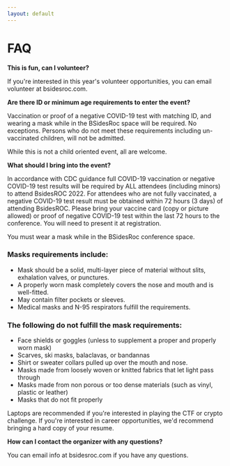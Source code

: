```yaml
---
layout: default
---
```

# FAQ

**This is fun, can I volunteer?**

If you're interested in this year's volunteer opportunities, you can email volunteer at bsidesroc.com.

**Are there ID or minimum age requirements to enter the event?**

Vaccination or proof of a negative COVID-19 test with matching ID, and wearing a mask while in the BSidesRoc space will be required. No exceptions.
Persons who do not meet these requirements including un-vaccinated children, will not be admitted.

While this is not a child oriented event, all are welcome.

**What should I bring into the event?**

In accordance with CDC guidance full COVID-19 vaccination or negative COVID-19 test results will be required by ALL attendees (including minors) to attend BsidesROC 2022.
For attendees who are not fully vaccinated, a negative COVID-19 test result must be obtained within 72 hours (3 days) of attending BsidesROC.
Please bring your vaccine card (copy or picture allowed)  or proof of negative COVID-19 test within the last 72 hours to the conference. You will need to present it at registration.

You must wear a mask while in the BSidesRoc conference space.
### Masks requirements include:

- Mask should be a solid, multi-layer piece of material without slits, exhalation valves, or punctures.
- A properly worn mask completely covers the nose and mouth and is well-fitted.
- May contain filter pockets or sleeves.
- Medical masks and N-95 respirators fulfill the requirements.

### The following do not fulfill the mask requirements:

- Face shields or goggles (unless to supplement a proper and properly worn mask)
- Scarves, ski masks, balaclavas, or bandannas
- Shirt or sweater collars pulled up over the mouth and nose.
- Masks made from loosely woven or knitted fabrics that let light pass through
- Masks made from non porous or too dense materials (such as vinyl, plastic or leather)
- Masks that do not fit properly


Laptops are recommended if you're interested in playing the CTF or crypto challenge. If you're interested in career opportunities, we'd recommend bringing a hard copy of your resume.

**How can I contact the organizer with any questions?**

You can email info at bsidesroc.com if you have any questions.